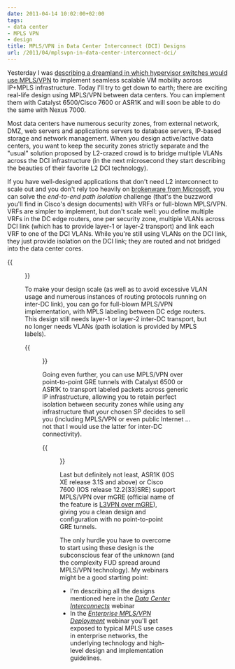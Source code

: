 ```yaml
---
date: 2011-04-14 10:02:00+02:00
tags:
- data center
- MPLS VPN
- design
title: MPLS/VPN in Data Center Interconnect (DCI) Designs
url: /2011/04/mplsvpn-in-data-center-interconnect-dci/
---
```

Yesterday I was [describing a dreamland in which hypervisor switches would use MPLS/VPN](/2011/04/vcloud-architects-ever-heard-of-mpls/) to implement seamless scalable VM mobility across IP+MPLS infrastructure. Today I'll try to get down to earth; there are exciting real-life design using MPLS/VPN between data centers. You can implement them with Catalyst 6500/Cisco 7600 or ASR1K and will soon be able to do the same with Nexus 7000.

Most data centers have numerous security zones, from external network, DMZ, web servers and applications servers to database servers, IP-based storage and network management. When you design active/active data centers, you want to keep the security zones strictly separate and the "usual" solution proposed by L2-crazed crowd is to bridge multiple VLANs across the DCI infrastructure (in the next microsecond they start describing the beauties of their favorite L2 DCI technology).
<!--more-->
If you have well-designed applications that don't need L2 interconnect to scale out and you don't rely too heavily on [brokenware from Microsoft](/2012/02/microsoft-network-load-balancing-behind/), you can solve the *end-to-end path isolation* challenge (that's the buzzword you'll find in Cisco's design documents) with VRFs or full-blown MPLS/VPN. VRFs are simpler to implement, but don't scale well: you define multiple VRFs in the DC edge routers, one per security zone, multiple VLANs across DCI link (which has to provide layer-1 or layer-2 transport) and link each VRF to one of the DCI VLANs. While you're still using VLANs on the DCI link, they just provide isolation on the DCI link; they are routed and not bridged into the data center cores.

{{<figure src="/2011/04/s1600-DC_MPLSVPN_VLAN.png" caption="VLAN encapsulation on DCI link terminated in VRFs">}}

To make your design scale (as well as to avoid excessive VLAN usage and numerous instances of routing protocols running on inter-DC link), you can go for full-blown MPLS/VPN implementation, with MPLS labeling between DC edge routers. This design still needs layer-1 or layer-2 inter-DC transport, but no longer needs VLANs (path isolation is provided by MPLS labels).

{{<figure src="/2011/04/s1600-DC_MPLSVPN_Label.png" caption="MPLS/VPN over DCI link">}}

Going even further, you can use MPLS/VPN over point-to-point GRE tunnels with Catalyst 6500 or ASR1K to transport labeled packets across generic IP infrastructure, allowing you to retain perfect isolation between security zones while using any infrastructure that your chosen SP decides to sell you (including MPLS/VPN or even public Internet \... not that I would use the latter for inter-DC connectivity).

{{<figure src="/2011/04/s1600-DC_MPLSVPN_IP.png" caption="MPLS/VPN over GRE tunnels">}}

Last but definitely not least, ASR1K (IOS XE release 3.1S and above) or Cisco 7600 (IOS release 12.2(33)SRE) support MPLS/VPN over mGRE (official name of the feature is [L3VPN over mGRE](http://www.cisco.com/en/US/docs/ios/interface/configuration/guide/ir_mplsvpnomgre.html)), giving you a clean design and configuration with no point-to-point GRE tunnels.

The only hurdle you have to overcome to start using these design is the subconscious fear of the unknown (and the complexity FUD spread around MPLS/VPN technology). My webinars might be a good starting point:

* I'm describing all the designs mentioned here in the [*Data Center Interconnects*](http://www.ipSpace.net.info/DCI) webinar
* In the [*Enterprise MPLS/VPN Deployment*](http://www.ipspace.net/EnterpriseMPLS) webinar you'll get exposed to typical MPLS use cases in enterprise networks, the underlying technology and high-level design and implementation guidelines. 
